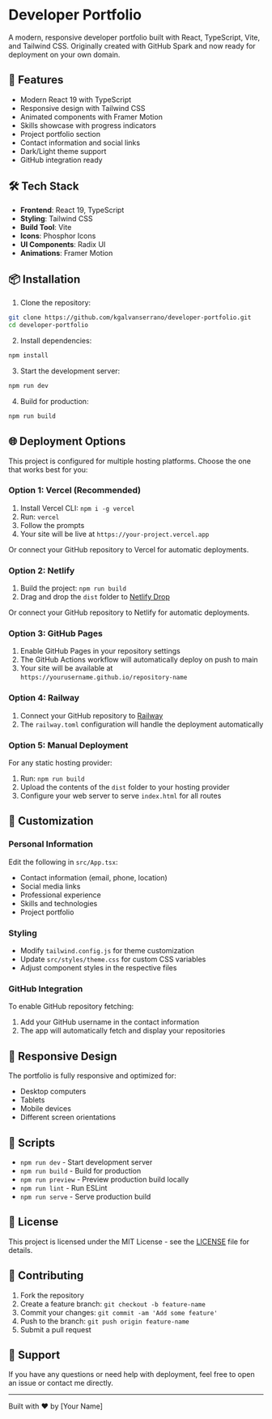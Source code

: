 # Developer Portfolio

A modern, responsive developer portfolio built with React, TypeScript, Vite, and Tailwind CSS. Originally created with GitHub Spark and now ready for deployment on your own domain.

## 🚀 Features

- Modern React 19 with TypeScript
- Responsive design with Tailwind CSS
- Animated components with Framer Motion
- Skills showcase with progress indicators
- Project portfolio section
- Contact information and social links
- Dark/Light theme support
- GitHub integration ready

## 🛠️ Tech Stack

- **Frontend**: React 19, TypeScript
- **Styling**: Tailwind CSS
- **Build Tool**: Vite
- **Icons**: Phosphor Icons
- **UI Components**: Radix UI
- **Animations**: Framer Motion

## 📦 Installation

1. Clone the repository:
```bash
git clone https://github.com/kgalvanserrano/developer-portfolio.git
cd developer-portfolio
```

2. Install dependencies:
```bash
npm install
```

3. Start the development server:
```bash
npm run dev
```

4. Build for production:
```bash
npm run build
```

## 🌐 Deployment Options

This project is configured for multiple hosting platforms. Choose the one that works best for you:

### Option 1: Vercel (Recommended)

1. Install Vercel CLI: `npm i -g vercel`
2. Run: `vercel`
3. Follow the prompts
4. Your site will be live at `https://your-project.vercel.app`

Or connect your GitHub repository to Vercel for automatic deployments.

### Option 2: Netlify

1. Build the project: `npm run build`
2. Drag and drop the `dist` folder to [Netlify Drop](https://app.netlify.com/drop)

Or connect your GitHub repository to Netlify for automatic deployments.

### Option 3: GitHub Pages

1. Enable GitHub Pages in your repository settings
2. The GitHub Actions workflow will automatically deploy on push to main
3. Your site will be available at `https://yourusername.github.io/repository-name`

### Option 4: Railway

1. Connect your GitHub repository to [Railway](https://railway.app)
2. The `railway.toml` configuration will handle the deployment automatically

### Option 5: Manual Deployment

For any static hosting provider:

1. Run: `npm run build`
2. Upload the contents of the `dist` folder to your hosting provider
3. Configure your web server to serve `index.html` for all routes

## 🎨 Customization

### Personal Information
Edit the following in `src/App.tsx`:
- Contact information (email, phone, location)
- Social media links
- Professional experience
- Skills and technologies
- Project portfolio

### Styling
- Modify `tailwind.config.js` for theme customization
- Update `src/styles/theme.css` for custom CSS variables
- Adjust component styles in the respective files

### GitHub Integration
To enable GitHub repository fetching:
1. Add your GitHub username in the contact information
2. The app will automatically fetch and display your repositories

## 📱 Responsive Design

The portfolio is fully responsive and optimized for:
- Desktop computers
- Tablets
- Mobile devices
- Different screen orientations

## 🔧 Scripts

- `npm run dev` - Start development server
- `npm run build` - Build for production
- `npm run preview` - Preview production build locally
- `npm run lint` - Run ESLint
- `npm run serve` - Serve production build

## 📄 License

This project is licensed under the MIT License - see the [LICENSE](LICENSE) file for details.

## 🤝 Contributing

1. Fork the repository
2. Create a feature branch: `git checkout -b feature-name`
3. Commit your changes: `git commit -am 'Add some feature'`
4. Push to the branch: `git push origin feature-name`
5. Submit a pull request

## 💬 Support

If you have any questions or need help with deployment, feel free to open an issue or contact me directly.

---

Built with ❤️ by [Your Name]
